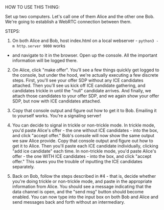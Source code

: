 HOW TO USE THIS THING:

Set up two computers. Let's call one of them Alice and the other one Bob. We're going to 
establish a WebRTC connection between them.

STEPS:

1. On both Alice and Bob, host index.html on a local webserver - `python3 -m http.server 9000` works
- and navigate to it in the browser. Open up the console. All the important information will be logged there.

2.  On Alice, click "make offer". You'll see a few things quickly get logged to the console, but
under the hood, we're actually executing a few discrete steps. First, you'll see your offer SDP 
without any ICE candidates attached. Then you'll see us kick off ICE candidate gathering, and candidates 
trickle in until the "null" candidate arrives. And finally, we attach those candidates to your 
offer SDP, and we again show your offer SDP, but now with ICE candidates attached.

3. Copy that console output and figure out how to get it to Bob. Emailing it to yourself works. 
You're a signaling server!

4. You can decide to signal in trickle or non-trickle mode. In trickle mode, you'd paste Alice's
offer - the one without ICE candidates - into the box, and click "accept offer." Bob's console
will now show the same output we saw Alice provide. Copy that console output and figure out how
to get it to Alice. Then you'll paste each ICE candidate individually, clicking "add ice candidate"
each time. In non-trickle mode, you'd paste Alice's offer - the one WITH ICE candidates - into 
the box, and click "accept offer." This saves you the trouble of inputting the ICE candidates
separately.

5. Back on Bob, follow the steps described in #4 - that is, decide whether you're doing trickle
or non-trickle mode, and paste in the appropriate information from Alice. You should see a message
indicating that the data channel is open, and the "send msg" button should become enabled. You can
now type into the input box on both Bob and Alice and send messages back and forth without an
intermediary.
